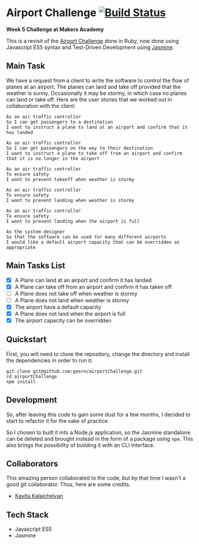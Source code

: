 # Airport Challenge [![Build Status](https://travis-ci.org/georn/airportChallenge.svg?branch=master)](https://travis-ci.org/georn/airportChallenge)

**Week 5 Challenge at Makers Academy**

This is a revisit of the [Airport Challenge](https://github.com/georn/airport-challenge)
done in Ruby, now done using Javascript ES5 syntax and Test-Driven Development
using [Jasmine](https://jasmine.github.io/).

## Main Task

We have a request from a client to write the software to control the flow of
planes at an airport. The planes can land and take off provided that the weather
is sunny. Occasionally it may be stormy, in which case no planes can land or
take off.  Here are the user stories that we worked out in collaboration with
the client:

```
As an air traffic controller
So I can get passengers to a destination
I want to instruct a plane to land at an airport and confirm that it has landed

As an air traffic controller
So I can get passengers on the way to their destination
I want to instruct a plane to take off from an airport and confirm that it is no longer in the airport

As an air traffic controller
To ensure safety
I want to prevent takeoff when weather is stormy

As an air traffic controller
To ensure safety
I want to prevent landing when weather is stormy

As an air traffic controller
To ensure safety
I want to prevent landing when the airport is full

As the system designer
So that the software can be used for many different airports
I would like a default airport capacity that can be overridden as appropriate
```

## Main Tasks List

- [x] A Plane can land at an airport and confirm it has landed
- [x] A Plane can take off from an airport and confirm it has taken off
- [ ] A Plane does not take off when weather is stormy
- [ ] A Plane does not land when weather is stormy
- [x] The airport have a default capacity
- [x] A Plane does not land when the airport is full
- [x] The airport capacity can be overridden

## Quickstart

First, you will need to clone the repository, change the directory and install the dependencies in order to run it:

```
git clone git@github.com:georn/airportChallenge.git
cd airportChallenge
npm install
```

## Development

So, after leaving this code to gain some dust for a few months, I decided to start to refactor it for the sake of practice.

So I chosen to built it into a Node.js application, so the Jasmine standalone can be deleted and brought instead in the form of a package using `npm`. This also brings the possibility of building it with an CLI Interface.

## Collaborators

This amazing person collaborated to the code, but by that time I wasn't a good
git collaborator. Thus, here are some credits.

- [Kavita Kalaichelvan](https://github.com/kkavita92)

## Tech Stack

- Javascript ES5
- Jasmine
